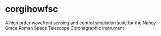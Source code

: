 # corgihowfsc
A high order wavefront sensing and control simulation suite for the Nancy Grace Roman Space Telescope Coronagraphic Instrument
